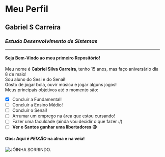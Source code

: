 # **Meu Perfil**

## Gabriel S Carreira

### *Estudo Desenvolvimento de Sistemas*
---
#### Seja Bem-Vindo ao meu primeiro Repositório!

Meu nome é **Gabriel Silva Carreira**, tenho 15 anos, mas faço aniversário dia 8 de maio! \
Sou aluno do Sesi e do Senai! \
Gosto de jogar bola, ouvir música e jogar alguns jogos! \
Meus principais objetivos até o momento são:
- [X] Concluir a Fundamental!
- [ ] Concluir a Ensino Médio!
- [ ] Concluir o Senai!
- [ ] Arrumar um emprego na área que estou cursando!
- [ ] Fazer uma faculdade (ainda vou decidir o que fazer :/)
- [ ] **Ver o Santos ganhar uma libertadores 😩**  
#### Obs: Aqui é *PEIXÃO* na alma e na veia!
![JÓINHA SORRINDO.](https://i.pinimg.com/originals/06/dc/05/06dc051c6d6f1fe3645a7ded30f559c7.png)

